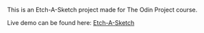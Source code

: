 This is an Etch-A-Sketch project made for The Odin Project course.

Live demo can be found here: [Etch-A-Sketch](https://muzidube.github.io/etch-a-sketch/)
